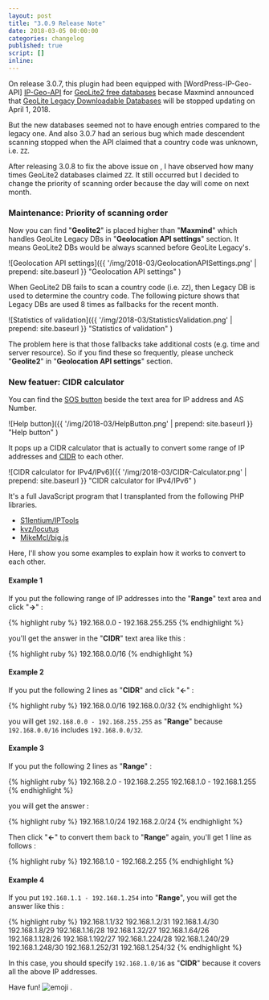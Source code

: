 ```yaml
---
layout: post
title: "3.0.9 Release Note"
date: 2018-03-05 00:00:00
categories: changelog
published: true
script: []
inline:
---
```


On release 3.0.7, this plugin had been equipped with [WordPress-IP-Geo-API]
[IP-Geo-API] for [GeoLite2 free databases][GeoLite2] becase Maxmind announced 
that [GeoLite Legacy Downloadable Databases][GeoliteLegacy] will be stopped 
updating on April 1, 2018.

But the new databases seemed not to have enough entries compared to the legacy 
one. And also 3.0.7 had an serious bug which made descendent scanning stopped 
when the API claimed that a country code was unknown, i.e. `ZZ`.

After releasing 3.0.8 to fix the above issue on , I have observed how many 
times GeoLite2 databases claimed `ZZ`. It still occurred but I decided to 
change the priority of scanning order because the day will come on next month.

<!--more-->

### Maintenance: Priority of scanning order ###

Now you can find "**Geolite2**" is placed higher than "**Maxmind**" which 
handles GeoLite Legacy DBs in "**Geolocation API settings**" section. It means 
GeoLite2 DBs would be always scanned before GeoLite Legacy's.

![Geolocation API settings]({{ '/img/2018-03/GeolocationAPISettings.png' | prepend: site.baseurl }}
 "Geolocation API settings"
)

When GeoLite2 DB fails to scan a country code (i.e. `ZZ`), then Legacy DB is 
used to determine the country code. The following picture shows that Legacy DBs
are used 8 times as fallbacks for the recent month.

![Statistics of validation]({{ '/img/2018-03/StatisticsValidation.png' | prepend: site.baseurl }}
 "Statistics of validation"
)

The problem here is that those fallbacks take additional costs (e.g. time and 
server resource). So if you find these so frequently, please uncheck 
"**Geolite2**" in "**Geolocation API settings**" section.

### New featuer: CIDR calculator ###

You can find the [SOS button][DashIcon-SOS] beside the text area for IP address 
and AS Number.

![Help button]({{ '/img/2018-03/HelpButton.png' | prepend: site.baseurl }}
 "Help button"
)

It pops up a CIDR calculator that is actually to convert some range of IP 
addresses and [CIDR][CIDR] to each other.

![CIDR calculator for IPv4/IPv6]({{ '/img/2018-03/CIDR-Calculator.png' | prepend: site.baseurl }}
 "CIDR calculator for IPv4/IPv6"
)

It's a full JavaScript program that I transplanted from the following PHP 
libraries.

- [S1lentium/IPTools](https://github.com/S1lentium/IPTools)
- [kvz/locutus](https://github.com/kvz/locutus)
- [MikeMcl/big.js](https://github.com/MikeMcl/big.js/)

Here, I'll show you some examples to explain how it works to convert to each 
other.

#### Example 1 ####

If you put the following range of IP addresses into the "**Range**" text area 
and click "**&rarr;**" :

{% highlight ruby %}
192.168.0.0 - 192.168.255.255
{% endhighlight %}

you'll get the answer in the "**CIDR**" text area like this :

{% highlight ruby %}
192.168.0.0/16
{% endhighlight %}

#### Example 2 ####

If you put the following 2 lines as "**CIDR**" and click "**&larr;**" :

{% highlight ruby %}
192.168.0.0/16
192.168.0.0/32
{% endhighlight %}

you will get `192.168.0.0 - 192.168.255.255` as "**Range**" because 
`192.168.0.0/16` includes `192.168.0.0/32`.

#### Example 3 ####

If you put the following 2 lines as "**Range**" :

{% highlight ruby %}
192.168.2.0 - 192.168.2.255
192.168.1.0 - 192.168.1.255
{% endhighlight %}

you will get the answer :

{% highlight ruby %}
192.168.1.0/24
192.168.2.0/24
{% endhighlight %}

Then click "**&larr;**" to convert them back to "**Range**" again, you'll get 
1 line as follows :

{% highlight ruby %}
192.168.1.0 - 192.168.2.255
{% endhighlight %}

#### Example 4 ####

If you put `192.168.1.1 - 192.168.1.254` into "**Range**", you will get the 
answer like this :

{% highlight ruby %}
192.168.1.1/32
192.168.1.2/31
192.168.1.4/30
192.168.1.8/29
192.168.1.16/28
192.168.1.32/27
192.168.1.64/26
192.168.1.128/26
192.168.1.192/27
192.168.1.224/28
192.168.1.240/29
192.168.1.248/30
192.168.1.252/31
192.168.1.254/32
{% endhighlight %}

In this case, you should specify `192.168.1.0/16` as "**CIDR**" because it 
covers all the above IP addresses.

Have fun! <span class="emoji">
![emoji](https://assets-cdn.github.com/images/icons/emoji/unicode/1f425.png)
</span>.

[IP-Geo-API]:    https://github.com/tokkonopapa/WordPress-IP-Geo-API "GitHub - tokkonopapa/WordPress-IP-Geo-API: A class library for WordPress plugin IP Geo Block to handle geolocation database of Maxmind and IP2Location."
[IP-Geo-Block]:  https://wordpress.org/plugins/ip-geo-block/ "IP Geo Block &mdash; WordPress Plugins"
[IPGB-Forum]:    https://wordpress.org/support/plugin/ip-geo-block "View: [IP Geo Block] Support &laquo; WordPress.org Forums"
[GeoLite2]:      https://dev.maxmind.com/geoip/geoip2/geolite2/ "GeoLite2 Free Downloadable Databases &laquo; MaxMind Developer Site"
[GeoliteLegacy]: https://dev.maxmind.com/geoip/legacy/geolite/ "GeoLite Legacy Downloadable Databases &laquo; MaxMind Developer Site"
[DashIcon-SOS]:  https://developer.wordpress.org/resource/dashicons/#sos "Dashicons | WordPress Developer Resources"
[CIDR]:          https://en.wikipedia.org/wiki/Classless_Inter-Domain_Routing "Classless Inter-Domain Routing - Wikipedia"
